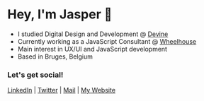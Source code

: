 # Hey, I'm Jasper 👋

- I studied Digital Design and Development @ [Devine]
- Currently working as a JavaScript Consultant @ [Wheelhouse]
- Main interest in UX/UI and JavaScript development
- Based in Bruges, Belgium

### Let's get social!

[LinkedIn] | [Twitter] | [Mail] | [My Website]


[LinkedIn]: https://www.linkedin.com/in/jasper-vermeulen-👋🏼-739b88180/
[Twitter]: https://twitter.com/Jaspervermm
[Mail]: mailto:jaspervermeulen@icloud.com
[Devine]: https://www.devine.be
[My Website]: https://jaspervermeulen.com/
[Wheelhouse]: https://www.wheelhouse.be
